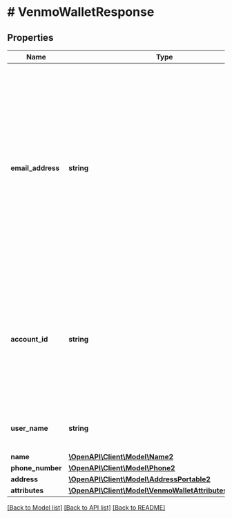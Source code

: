 # # VenmoWalletResponse

## Properties

Name | Type | Description | Notes
------------ | ------------- | ------------- | -------------
**email_address** | **string** | The internationalized email address.&lt;blockquote&gt;&lt;strong&gt;Note:&lt;/strong&gt; Up to 64 characters are allowed before and 255 characters are allowed after the &lt;code&gt;@&lt;/code&gt; sign. However, the generally accepted maximum length for an email address is 254 characters. The pattern verifies that an unquoted &lt;code&gt;@&lt;/code&gt; sign exists.&lt;/blockquote&gt; | [optional]
**account_id** | **string** | The PayPal payer ID, which is a masked version of the PayPal account number intended for use with third parties. The account number is reversibly encrypted and a proprietary variant of Base32 is used to encode the result. | [optional]
**user_name** | **string** | The Venmo user name chosen by the user, also know as a Venmo handle. | [optional]
**name** | [**\OpenAPI\Client\Model\Name2**](Name2.md) |  | [optional]
**phone_number** | [**\OpenAPI\Client\Model\Phone2**](Phone2.md) |  | [optional]
**address** | [**\OpenAPI\Client\Model\AddressPortable2**](AddressPortable2.md) |  | [optional]
**attributes** | [**\OpenAPI\Client\Model\VenmoWalletAttributesResponse**](VenmoWalletAttributesResponse.md) |  | [optional]

[[Back to Model list]](../../README.md#models) [[Back to API list]](../../README.md#endpoints) [[Back to README]](../../README.md)
